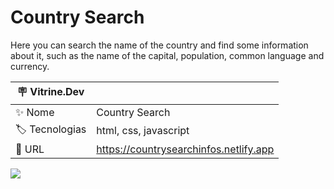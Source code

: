 # Country Search

Here you can search the name of the country and find some information about it, such as the name of the capital, population, common language and currency.

| :placard: Vitrine.Dev |     |
| -------------  | --- |
| :sparkles: Nome        | Country Search
| :label: Tecnologias | html, css, javascript
| :rocket: URL         | https://countrysearchinfos.netlify.app

<!-- Inserir imagem com a #vitrinedev ao final do link -->
![](https://user-images.githubusercontent.com/72042885/194385925-ddcb8898-68d3-4c93-b15d-fe36eaefcfc3.JPG#vitrinedev)
